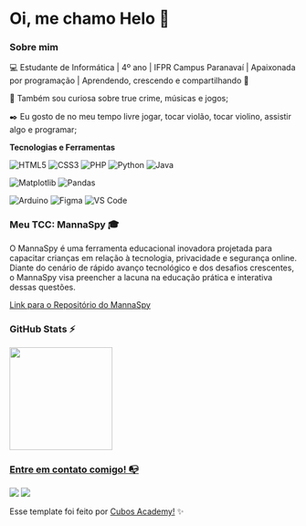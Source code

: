# Oi, me chamo Helo 👋

### Sobre mim

💻 Estudante de Informática | 4º ano | IFPR Campus Paranavaí | Apaixonada por programação | Aprendendo, crescendo e compartilhando 🌱

<!-- Isso é um comentário, não irá aparecer no seu perfil
(Abaixo você seleciona o curso que você está fazendo no momento) -->

🔎 Também sou curiosa sobre true crime, músicas e jogos;

✒️ Eu gosto de no meu tempo livre jogar, tocar violão, tocar violino, assistir algo e programar;


**Tecnologias e Ferramentas**

<!-- (Aqui você pode adicionar tecnologias que aprendeu no curso, já listamos algumas delas, e outras que já domina)) -->

![HTML5](https://img.shields.io/badge/html5-%23E34F26.svg?style=for-the-badge&logo=html5&logoColor=white)
![CSS3](https://img.shields.io/badge/css3-%231572B6.svg?style=for-the-badge&logo=css3&logoColor=white)
![PHP](https://img.shields.io/badge/php-%23777BB4.svg?style=for-the-badge&logo=php&logoColor=white)
![Python](https://img.shields.io/badge/python-3670A0?style=for-the-badge&logo=python&logoColor=ffdd54)
![Java](https://img.shields.io/badge/java-%23ED8B00.svg?style=for-the-badge&logo=openjdk&logoColor=white)

![Matplotlib](https://img.shields.io/badge/Matplotlib-%23ffffff.svg?style=for-the-badge&logo=Matplotlib&logoColor=black)
![Pandas](https://img.shields.io/badge/pandas-%23150458.svg?style=for-the-badge&logo=pandas&logoColor=white)

![Arduino](https://img.shields.io/badge/-Arduino-00979D?style=for-the-badge&logo=Arduino&logoColor=white)
![Figma](https://img.shields.io/badge/figma-%23F24E1E.svg?style=for-the-badge&logo=figma&logoColor=white)
![VS Code](https://img.shields.io/badge/VS%20Code-0078d7.svg?style=for-the-badge&logo=visual-studio-code&logoColor=white)

### Meu TCC: MannaSpy 🎓

O MannaSpy é uma ferramenta educacional inovadora projetada para capacitar crianças em relação à tecnologia, privacidade e segurança online. Diante do cenário de rápido avanço tecnológico e dos desafios crescentes, o MannaSpy visa preencher a lacuna na educação prática e interativa dessas questões.

[Link para o Repositório do MannaSpy](https://github.com/HeloSilvaC/MannaSpy.git)

<!-- (Você pode adicionar novas tecnologias insira ![Nome da Tecnologia](https://img.shields.io/badge/-[Nome da tecnologia]-[Cor do fundo]?style=flat-square&logo=[Nome da tecnologia])) -->
<!--
Substitua o usuário lbguilherme pelo seu usuário no GitHub.
-->

### GitHub Stats ⚡
<div>
<a href="https://github.com/HeloSilvaC">
  
<img height="180em" src="https://github-readme-stats.vercel.app/api/top-langs/?username=HeloSilvaC&layout=compact&langs_count=15&theme=dracula"/>
</div>

### Entre em contato comigo! 📭
<div>
<a href="https://www.instagram.com/heloisa_contrera/" target="_blank"><img src="https://img.shields.io/badge/-Instagram-%23E4405F?style=for-the-badge&logo=instagram&logoColor=white" target="_blank"></a>
<a href="https://www.linkedin.com/in/heloisa-contrera-270014226/" target="_blank"><img src="https://img.shields.io/badge/-LinkedIn-%230077B5?style=for-the-badge&logo=linkedin&logoColor=white" target="_blank"></a>   
</div>

Esse template foi feito por <a href="https://cubos.academy/" target="_blank">Cubos Academy!</a> ✨

<!--
**academy-readme-template** is a ✨ _special_ ✨ repository because its `README.md` (this file) appears on your GitHub profile.
-->
